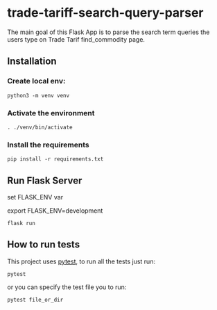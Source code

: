 # trade-tariff-search-query-parser
The main goal of this Flask App is to parse the search term queries the users type on Trade Tarif find_commodity page.

## Installation

### Create local env:
```
python3 -m venv venv
```

### Activate the environment

```
. ./venv/bin/activate
```

### Install the requirements

```
pip install -r requirements.txt
```

## Run Flask Server
set FLASK_ENV var

export FLASK_ENV=development

```
flask run
```

## How to run tests
This project uses [pytest](https://docs.pytest.org/), to run all the tests just run:

```
pytest
```

or you can specify the test file you to run:

```
pytest file_or_dir
```
